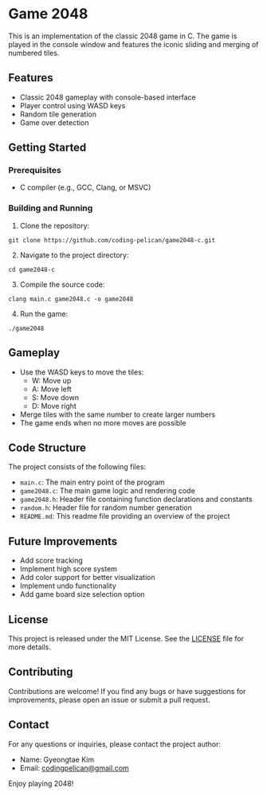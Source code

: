 # Game 2048

This is an implementation of the classic 2048 game in C. The game is played in the console window and features the iconic sliding and merging of numbered tiles.

## Features

- Classic 2048 gameplay with console-based interface
- Player control using WASD keys
- Random tile generation
- Game over detection

## Getting Started

### Prerequisites

- C compiler (e.g., GCC, Clang, or MSVC)

### Building and Running

1. Clone the repository:

```shell
git clone https://github.com/coding-pelican/game2048-c.git
```

2. Navigate to the project directory:

```shell
cd game2048-c
```

3. Compile the source code:

```shell
clang main.c game2048.c -o game2048
```

4. Run the game:

```shell
./game2048
```

## Gameplay

- Use the WASD keys to move the tiles:
  - W: Move up
  - A: Move left
  - S: Move down
  - D: Move right
- Merge tiles with the same number to create larger numbers
- The game ends when no more moves are possible

## Code Structure

The project consists of the following files:

- `main.c`: The main entry point of the program
- `game2048.c`: The main game logic and rendering code
- `game2048.h`: Header file containing function declarations and constants
- `random.h`: Header file for random number generation
- `README.md`: This readme file providing an overview of the project

## Future Improvements

- Add score tracking
- Implement high score system
- Add color support for better visualization
- Implement undo functionality
- Add game board size selection option

## License

This project is released under the MIT License. See the [LICENSE](README.md) file for more details.

## Contributing

Contributions are welcome! If you find any bugs or have suggestions for improvements, please open an issue or submit a
pull request.

## Contact

For any questions or inquiries, please contact the project author:
- Name: Gyeongtae Kim
- Email: <codingpelican@gmail.com>

Enjoy playing 2048!
